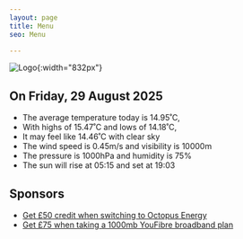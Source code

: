```yaml
---
layout: page
title: Menu
seo: Menu

---
```


![Logo](/images/logo.jpg){:width="832px"}

<!-- weather_marker starts -->
## On Friday, 29 August 2025

- The average temperature today is 14.95˚C,
- With highs of 15.47˚C and lows of 14.18˚C,
- It may feel like 14.46˚C with clear sky
- The wind speed is 0.45m/s and visibility is 10000m
- The pressure is 1000hPa and humidity is 75%
- The sun will rise at 05:15 and set at 19:03

<!-- weather_marker ends -->

## Sponsors

- [Get £50 credit when switching to Octopus Energy](https://bit.ly/3oD1nnS)
- [Get £75 when taking a 1000mb YouFibre broadband plan](https://aklam.io/91zWhU?)
